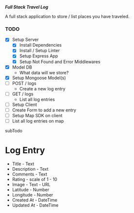 **_Full Stack Travel Log_**

A full stack application to store / list places you have traveled.

### TODO

- [x] Setup Server
  - [x] Install Dependencies
  - [x] Install / Setup Linter
  - [x] Setup Express App
  - [x] Setup Not Found and Error Middlewares
- [x] Model DB
  - What data will we store?
- [x] Setup Mongoose Model(s)
- [ ] POST / logs
  - Create a new log entry
- [ ] GET / logs
  - List all log entries
- [ ] Setup Client
- [ ] Create Form to add a new entry
- [ ] Setup Map SDK on client
- [ ] List all log entries on map

subTodo

# Log Entry

- Title - Text
- Description - Text
- Comments - Text
- Rating - scale of 1 - 10
- Image - Text - URL
- Latitude - Number
- Longitude - Number
- Created At - DateTime
- Updated At - DateTime
